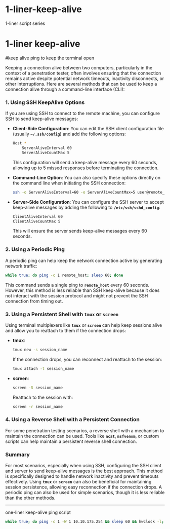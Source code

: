# 1-liner-keep-alive
1-liner script series

# 1-liner keep-alive

#keep alive ping to keep the terminal open

Keeping a connection alive between two computers, particularly in the context of a penetration tester, often involves ensuring that the connection remains active despite potential network timeouts, inactivity disconnects, or other interruptions. Here are several methods that can be used to keep a connection alive through a command-line interface (CLI):

### **1. Using SSH KeepAlive Options**

If you are using SSH to connect to the remote machine, you can configure SSH to send keep-alive messages:

- **Client-Side Configuration**: You can edit the SSH client configuration file (usually **`~/.ssh/config`**) and add the following options:
    
    ```bash
    Host *
        ServerAliveInterval 60
        ServerAliveCountMax 5
    ```
    
    This configuration will send a keep-alive message every 60 seconds, allowing up to 5 missed responses before terminating the connection.
    
- **Command-Line Option**: You can also specify these options directly on the command line when initiating the SSH connection:
    
    ```bash
    ssh -o ServerAliveInterval=60 -o ServerAliveCountMax=5 user@remote_host
    
    ```
    
- **Server-Side Configuration**: You can configure the SSH server to accept keep-alive messages by adding the following to **`/etc/ssh/sshd_config`**:
    
    ```bash
    ClientAliveInterval 60
    ClientAliveCountMax 5
    ```
    
    This will ensure the server sends keep-alive messages every 60 seconds.
    

### **2. Using a Periodic Ping**

A periodic ping can help keep the network connection active by generating network traffic:

```bash
while true; do ping -c 1 remote_host; sleep 60; done
```

This command sends a single ping to **`remote_host`** every 60 seconds. However, this method is less reliable than SSH keep-alive because it does not interact with the session protocol and might not prevent the SSH connection from timing out.

### **3. Using a Persistent Shell with `tmux` or `screen`**

Using terminal multiplexers like **`tmux`** or **`screen`** can help keep sessions alive and allow you to reattach to them if the connection drops:

- **tmux**:
    
    ```bash
    tmux new -s session_name
    ```
    
    If the connection drops, you can reconnect and reattach to the session:
    
    ```bash
    tmux attach -t session_name
    ```
    
- **screen**:
    
    ```bash
    screen -S session_name
    ```
    
    Reattach to the session with:
    
    ```bash
    screen -r session_name
    ```
    

### **4. Using a Reverse Shell with a Persistent Connection**

For some penetration testing scenarios, a reverse shell with a mechanism to maintain the connection can be used. Tools like **`ncat`**, **`msfvenom`**, or custom scripts can help maintain a persistent reverse shell connection.

### **Summary**

For most scenarios, especially when using SSH, configuring the SSH client and server to send keep-alive messages is the best approach. This method is specifically designed to handle network inactivity and prevent timeouts effectively. Using **`tmux`** or **`screen`** can also be beneficial for maintaining session persistence, allowing easy reconnection if the connection drops. A periodic ping can also be used for simple scenarios, though it is less reliable than the other methods.

*************************

one-liner keep-alive ping script

```bash
while true; do ping -c 1 -W 1 10.10.175.254 && sleep 60 && hwclock -l; done
```
